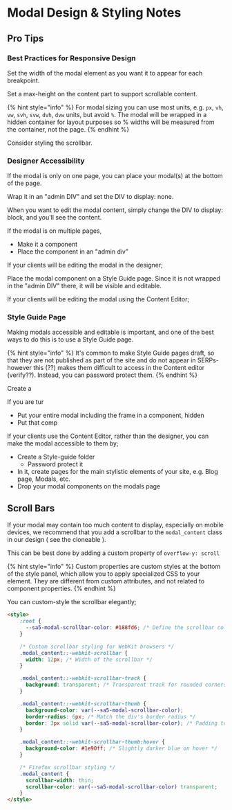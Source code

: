 # Modal Design & Styling Notes

## Pro Tips

### Best Practices for Responsive Design

Set the width of the modal element as you want it to appear for each breakpoint. &#x20;

Set a max-height on the content part to support scrollable content.&#x20;

{% hint style="info" %}
For modal sizing you can use most units, e.g. `px`, `vh`, `vw`, `svh`, `svw`, `dvh`, `dvw` units, but avoid `%`.  The modal will be wrapped in a hidden container for layout purposes so % widths will be measured from the container, not the page.&#x20;
{% endhint %}

Consider styling the scrollbar.&#x20;

### Designer Accessibility&#x20;

If the modal is only on one page, you can place your modal(s) at the bottom of the page.

Wrap it in an "admin DIV" and set the DIV to display: none.&#x20;

When you want to edit the modal content, simply change the DIV to display: block, and you'll see the content.&#x20;

If the modal is on multiple pages,&#x20;

* Make it a component
* Place the component in an "admin div"&#x20;

If your clients will be editing the modal in the designer;&#x20;

Place the modal component on a Style Guide page.  Since it is not wrapped in the "admin DIV" there, it will be visible and editable.&#x20;

If your clients will be editing the modal using the Content Editor;&#x20;





### Style Guide Page

Making modals accessible and editable is important, and one of the best ways to do this is to use a Style Guide page.&#x20;

{% hint style="info" %}
It's common to make Style Guide pages draft, so that they are not published as part of the site and do not appear in SERPs- however this (??) makes them difficult to access in the Content editor (verify??).  Instead, you can password protect them.&#x20;
{% endhint %}



Create a&#x20;

If you are tur

* Put your entire modal including the frame in a component, hidden&#x20;
* Put that comp

If your clients use the Content Editor, rather than the designer, you can make the modal accessible to them by;

* Create a Style-guide folder
  * Password protect it
* In it, create pages for the main stylistic elements of your site, e.g. Blog page, Modals, etc.&#x20;
* Drop your modal components on the modals page&#x20;

## Scroll Bars

If your modal may contain too much content to display, especially on mobile devices, we recommend that you add a scrollbar to the `modal_content` class in our design ( see the cloneable ).&#x20;

This can be best done by adding a custom property of `overflow-y: scroll`  &#x20;

{% hint style="info" %}
Custom properties are custom styles at the bottom of the style panel, which allow you to apply specialized CSS to your element.  They are different from custom attributes, and not related to component properties. &#x20;
{% endhint %}

You can custom-style the scrollbar elegantly;&#x20;

```html
<style>
    :root {
      --sa5-modal-scrollbar-color: #188fd6; /* Define the scrollbar color variable */
    }

    /* Custom scrollbar styling for WebKit browsers */
    .modal_content::-webkit-scrollbar {
      width: 12px; /* Width of the scrollbar */
    }

    .modal_content::-webkit-scrollbar-track {
      background: transparent; /* Transparent track for rounded corners to show */
    }

    .modal_content::-webkit-scrollbar-thumb {
      background-color: var(--sa5-modal-scrollbar-color);
      border-radius: 6px; /* Match the div's border radius */
      border: 3px solid var(--sa5-modal-scrollbar-color); /* Padding to inset the scrollbar */
    }

    .modal_content::-webkit-scrollbar-thumb:hover {
      background-color: #1e90ff; /* Slightly darker blue on hover */
    }

    /* Firefox scrollbar styling */
    .modal_content {
      scrollbar-width: thin;
      scrollbar-color: var(--sa5-modal-scrollbar-color) transparent;
    }
</style>
```
